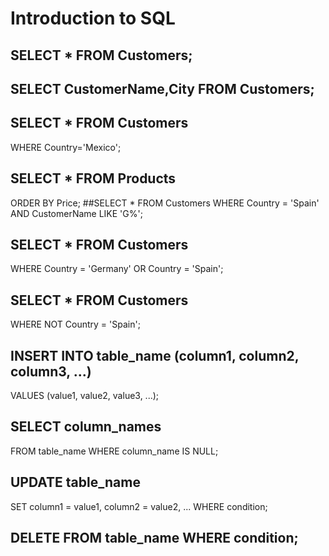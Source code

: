 # Introduction to SQL
## SELECT * FROM Customers;
## SELECT CustomerName,City FROM Customers;
## SELECT * FROM Customers
WHERE Country='Mexico';
## SELECT * FROM Products
ORDER BY Price;
##SELECT * FROM Customers
WHERE Country = 'Spain' AND CustomerName LIKE 'G%';
## SELECT * FROM Customers
WHERE Country = 'Germany' OR Country = 'Spain';
## SELECT * FROM Customers
WHERE NOT Country = 'Spain';
## INSERT INTO table_name (column1, column2, column3, ...)
VALUES (value1, value2, value3, ...);
## SELECT column_names
FROM table_name
WHERE column_name IS NULL;
## UPDATE table_name
SET column1 = value1, column2 = value2, ...
WHERE condition;
## DELETE FROM table_name WHERE condition;
